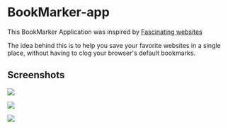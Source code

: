 # BookMarker-app

This BookMarker Application was inspired by <a href="https://www.youtube.com/watch?v=32qhBZacCNc&list=LL&index=5">Fascinating websites</a>

The idea behind this is to help you save your favorite websites in a single place, without having to clog your browser's default bookmarks. 

## Screenshots <br>

<img src="https://i.pinimg.com/originals/85/8a/6e/858a6e2406dc7830377d00daa071a1c0.png"> <br>

<img src="https://i.pinimg.com/originals/10/10/36/1010369057e6bcb6ac80187fc6a47cc2.png"> <br>

<img src="https://i.pinimg.com/originals/3c/8a/bd/3c8abdc96f22ab06f01939bcb884d3f1.png"> <br>
